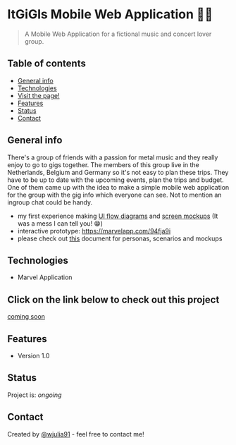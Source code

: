 # ItGiGls Mobile Web Application 🤘🏻
> A Mobile Web Application for a fictional music and concert lover group. 
 

## Table of contents
* [General info](#general-info)
* [Technologies](#technologies)
* [Visit the page!](#Click-on-the-link-below-to-check-out-this-project)
* [Features](#features)
* [Status](#status)
* [Contact](#contact)

## General info
There's a group of friends with a passion for metal music and they really enjoy to go to gigs together. The members of this group live in the Netherlands, Belgium and Germany so it's not easy to plan these trips. They have to be up to date with the upcoming events, plan the trips and budget. One of them came up with the idea to make a simple mobile web application for the group with the gig info which everyone can see. Not to mention an ingroup chat could be handy.

* my first experience making [UI flow diagrams](https://github.com/WiliTheSParrow/ItGiGls_MobileWebApp/tree/master/preparation/UI%20diagram) and [screen mockups](https://github.com/WiliTheSParrow/ItGiGls_MobileWebApp/tree/master/preparation/Screen%20mockup) (It was a mess I can tell you! 😁)
* interactive prototype: https://marvelapp.com/94fja9i
* please check out [this](https://github.com/WiliTheSParrow/ItGIGls_MobileWebApp/blob/master/preparation/deliverable.docx) document for personas, scenarios and mockups

## Technologies
* Marvel Application


## Click on the link below to check out this project
<a href="#">coming soon</a>

## Features
* Version 1.0

## Status
Project is: _ongoing_

## Contact
Created by [@wjulia91](https://www.linkedin.com/in/wjulia91/) - feel free to contact me!
